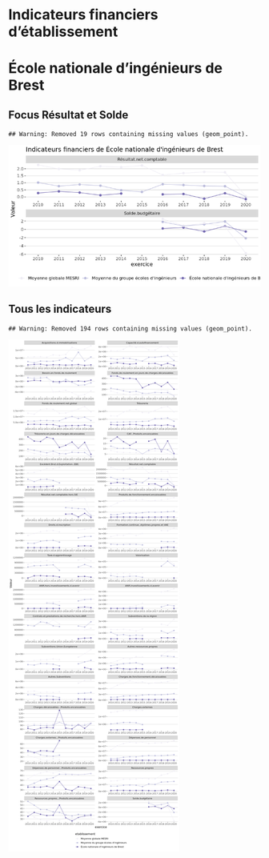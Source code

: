 Indicateurs financiers d’établissement
================

# École nationale d’ingénieurs de Brest

## Focus Résultat et Solde

    ## Warning: Removed 19 rows containing missing values (geom_point).

![](école_nationale_d_ingénieurs_de_brest_files/figure-gfm/etab.focus-1.png)<!-- -->

## Tous les indicateurs

    ## Warning: Removed 194 rows containing missing values (geom_point).

![](école_nationale_d_ingénieurs_de_brest_files/figure-gfm/etab-1.png)<!-- -->
